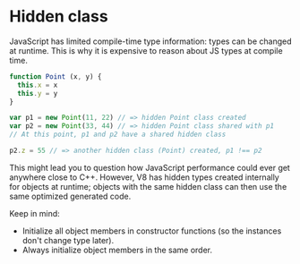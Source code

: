 # Hidden class

JavaScript has limited compile-time type information: types can be changed at
runtime. This is why it is expensive to reason about JS types at compile time.

```js
function Point (x, y) {
  this.x = x
  this.y = y
}

var p1 = new Point(11, 22) // => hidden Point class created
var p2 = new Point(33, 44) // => hidden Point class shared with p1
// At this point, p1 and p2 have a shared hidden class

p2.z = 55 // => another hidden class (Point) created, p1 !== p2
```

This might lead you to question how JavaScript performance could ever get anywhere close to C++. However, V8 has hidden types created internally for objects at runtime; objects with the same hidden class can then use the same optimized generated code.

Keep in mind:

- Initialize all object members in constructor functions (so the instances don't change type later).
- Always initialize object members in the same order.
